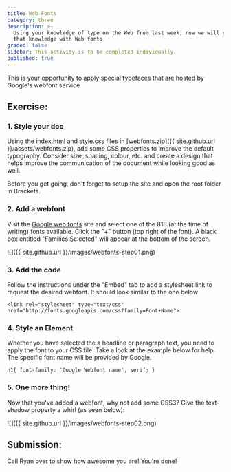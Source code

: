 ```yaml
---
title: Web Fonts
category: three
description: >-
  Using your knowledge of type on the Web from last week, now we will expand on
  that knowledge with Web fonts.
graded: false
sidebar: This activity is to be completed individually.
published: true
---
```


This is your opportunity to apply special typefaces that are hosted by
Google's webfont service

## Exercise:

### 1. Style your doc

Using the index.html and style.css files in [webfonts.zip]({{ site.github.url }}/assets/webfonts.zip), add some CSS properties to improve the default typography. Consider size, spacing, colour, etc. and create a design that helps improve the communication of the document while looking good as well.

Before you get going, don't forget to setup the site and open the root folder in Brackets.

### 2. Add a webfont

Visit the [Google web fonts](http://www.google.com/webfonts) site and select one of the 818 (at the time of writing) fonts available. Click the "+" button (top right of the font). A black box entitled "Families Selected" will appear at the bottom of the screen.

![]({{ site.github.url }}/images/webfonts-step01.png)

### 3. Add the code

Follow the instructions under the "Embed" tab to add a stylesheet link to request the desired webfont. It should look similar to the one below

    <link rel="stylesheet" type="text/css" href="http://fonts.googleapis.com/css?family=Font+Name">

### 4. Style an Element

Whether you have selected the a headline or paragraph text, you need to apply the font to your CSS file. Take a look at the example below for help. The specific font name will be provided by Google.

    h1{ font-family: 'Google Webfont name', serif; }

### 5. One more thing!

Now that you've added a webfont, why not add some CSS3? Give the text-shadow property a whirl (as seen below):

![]({{ site.github.url }}/images/webfonts-step02.png)

## Submission:

Call Ryan over to show how awesome you are! You're done!
